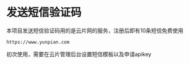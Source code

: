 # 发送短信验证码

本项目发送短信验证码用的是云片网的服务，注册后即有10条短信免费使用

	https://www.yunpian.com

初次使用，需要在云片管理后台设置短信模板以及申请apikey

